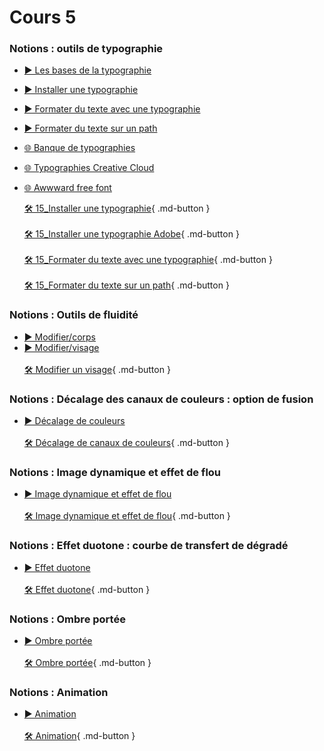 # Cours 5

<style>.md-footer{display:none;}</style>

### Notions : outils de typographie
* [▶️ Les bases de la typographie](https://www.youtube.com/watch?v=7jmrsrRL6FA)  <br>
* [▶️ Installer une typographie](https://uqam-my.sharepoint.com/:v:/g/personal/lavoie-pilote_francoise_uqam_ca/EQzM8QvWTJJLhD-wYPK36xoBrGtFJUZbNf34yYMH7mGDlw?nav=eyJyZWZlcnJhbEluZm8iOnsicmVmZXJyYWxBcHAiOiJPbmVEcml2ZUZvckJ1c2luZXNzIiwicmVmZXJyYWxBcHBQbGF0Zm9ybSI6IldlYiIsInJlZmVycmFsTW9kZSI6InZpZXciLCJyZWZlcnJhbFZpZXciOiJNeUZpbGVzTGlua0NvcHkifX0&e=kVzkir)  <br>
* [▶️ Formater du texte avec une typographie](https://uqam-my.sharepoint.com/:v:/g/personal/lavoie-pilote_francoise_uqam_ca/EfqcjTErJodNi95SkQ9M4zYBzuf8lBibcTAGRRhOvOZyUw?nav=eyJyZWZlcnJhbEluZm8iOnsicmVmZXJyYWxBcHAiOiJPbmVEcml2ZUZvckJ1c2luZXNzIiwicmVmZXJyYWxBcHBQbGF0Zm9ybSI6IldlYiIsInJlZmVycmFsTW9kZSI6InZpZXciLCJyZWZlcnJhbFZpZXciOiJNeUZpbGVzTGlua0NvcHkifX0&e=wGyIG7)  <br>
* [▶️ Formater du texte sur un path](https://uqam-my.sharepoint.com/:v:/g/personal/lavoie-pilote_francoise_uqam_ca/ETlrIN8z7SdAg1XulMaJo-YB7HzeOv1QJKZMuhpzh4cSpQ?nav=eyJyZWZlcnJhbEluZm8iOnsicmVmZXJyYWxBcHAiOiJPbmVEcml2ZUZvckJ1c2luZXNzIiwicmVmZXJyYWxBcHBQbGF0Zm9ybSI6IldlYiIsInJlZmVycmFsTW9kZSI6InZpZXciLCJyZWZlcnJhbFZpZXciOiJNeUZpbGVzTGlua0NvcHkifX0&e=gZGXuZ) <br>
* [🌐 Banque de typographies](https://uqam-my.sharepoint.com/:f:/g/personal/lavoie-pilote_francoise_uqam_ca/EhPZryCzibJClHRIO2ec2V8BFnHMHXRSjkskd-HlEK5jxA?e=LDLFVL) <br>
* [🌐 Typographies Creative Cloud](https://fonts.adobe.com/) <br>
* [🌐 Awwward free font](https://www.awwwards.com/awwwards/collections/free-fonts/)  <br>

  [🛠️ 15_Installer une typographie](./exercices_photoshop/15_Installer_une_typographie.md){ .md-button }  <br>    
  [🛠️ 15_Installer une typographie Adobe](./exercices_photoshop/15_Installer_une_typographie_Adobe.md){ .md-button }  <br>    
  [🛠️ 15_Formater du texte avec une typographie](./exercices_photoshop/15_Formater_du_texte_avec_une_typographie.md){ .md-button }  <br>    
  [🛠️ 15_Formater du texte sur un path](./exercices_photoshop/15_Formater_du_texte_sur_un_path.md){ .md-button }  <br>    



### Notions : Outils de fluidité
* [▶️ Modifier/corps](https://uqam-my.sharepoint.com/:v:/g/personal/lavoie-pilote_francoise_uqam_ca/ET27guqBv99PhHbajqbevnYBXbMHjbtVho6mIH7-vnUgsg?nav=eyJyZWZlcnJhbEluZm8iOnsicmVmZXJyYWxBcHAiOiJPbmVEcml2ZUZvckJ1c2luZXNzIiwicmVmZXJyYWxBcHBQbGF0Zm9ybSI6IldlYiIsInJlZmVycmFsTW9kZSI6InZpZXciLCJyZWZlcnJhbFZpZXciOiJNeUZpbGVzTGlua0NvcHkifX0&e=g5h2tW)   <br>   
*  [▶️ Modifier/visage](https://uqam-my.sharepoint.com/:v:/g/personal/lavoie-pilote_francoise_uqam_ca/EUQRIkfZBItKm-GV1xnNwdoBpTnjEzE-6jskvkFjtquakw?nav=eyJyZWZlcnJhbEluZm8iOnsicmVmZXJyYWxBcHAiOiJPbmVEcml2ZUZvckJ1c2luZXNzIiwicmVmZXJyYWxBcHBQbGF0Zm9ybSI6IldlYiIsInJlZmVycmFsTW9kZSI6InZpZXciLCJyZWZlcnJhbFZpZXciOiJNeUZpbGVzTGlua0NvcHkifX0&e=zRh8CN)   <br>   
  [🛠️ Modifier un visage](./exercices_photoshop/17_fluidite.md){ .md-button }  <br>        


### Notions : Décalage des canaux de couleurs : option de fusion
*  [▶️ Décalage de couleurs](https://uqam-my.sharepoint.com/:v:/g/personal/lavoie-pilote_francoise_uqam_ca/EUqy42qFdflJq-z3yLZhm1wBvme2s2JziJoIjLhL2plHvA?nav=eyJyZWZlcnJhbEluZm8iOnsicmVmZXJyYWxBcHAiOiJPbmVEcml2ZUZvckJ1c2luZXNzIiwicmVmZXJyYWxBcHBQbGF0Zm9ybSI6IldlYiIsInJlZmVycmFsTW9kZSI6InZpZXciLCJyZWZlcnJhbFZpZXciOiJNeUZpbGVzTGlua0NvcHkifX0&e=d2uUOx)    <br>   
  [🛠️ Décalage de canaux de couleurs](./exercices_photoshop/17_decalage_couleurs.md){ .md-button }  <br>   

### Notions : Image dynamique et effet de flou
*  [▶️ Image dynamique et effet de flou](https://uqam-my.sharepoint.com/:v:/g/personal/lavoie-pilote_francoise_uqam_ca/EU1gmcfCACVIuFeJyd9hPZkBwMuh4eEvirZBjKWwQzdclw?nav=eyJyZWZlcnJhbEluZm8iOnsicmVmZXJyYWxBcHAiOiJPbmVEcml2ZUZvckJ1c2luZXNzIiwicmVmZXJyYWxBcHBQbGF0Zm9ybSI6IldlYiIsInJlZmVycmFsTW9kZSI6InZpZXciLCJyZWZlcnJhbFZpZXciOiJNeUZpbGVzTGlua0NvcHkifX0&e=ITgWGQ)   <br>   
  [🛠️ Image dynamique et effet de flou](./exercices_photoshop/17_filtre_flou.md){ .md-button }  <br>  

### Notions : Effet duotone : courbe de transfert de dégradé

*  [▶️ Effet duotone](https://uqam-my.sharepoint.com/:v:/g/personal/lavoie-pilote_francoise_uqam_ca/Efh92FobSt5Ah9dwO2AZr64BuTg0xVY64qsrKSuiusA7hA?nav=eyJyZWZlcnJhbEluZm8iOnsicmVmZXJyYWxBcHAiOiJPbmVEcml2ZUZvckJ1c2luZXNzIiwicmVmZXJyYWxBcHBQbGF0Zm9ybSI6IldlYiIsInJlZmVycmFsTW9kZSI6InZpZXciLCJyZWZlcnJhbFZpZXciOiJNeUZpbGVzTGlua0NvcHkifX0&e=vGB6gd)   <br>   
  [🛠️ Effet duotone](./exercices_photoshop/17_duotone.md){ .md-button }  <br>  


### Notions : Ombre portée
*  [▶️ Ombre portée](https://uqam-my.sharepoint.com/:v:/g/personal/lavoie-pilote_francoise_uqam_ca/EQWl4rKVdtpDuQgd1NTvmiwB0xenFfOQ98lGDu2exIXxPw?nav=eyJyZWZlcnJhbEluZm8iOnsicmVmZXJyYWxBcHAiOiJPbmVEcml2ZUZvckJ1c2luZXNzIiwicmVmZXJyYWxBcHBQbGF0Zm9ybSI6IldlYiIsInJlZmVycmFsTW9kZSI6InZpZXciLCJyZWZlcnJhbFZpZXciOiJNeUZpbGVzTGlua0NvcHkifX0&e=WBTavk)   <br>   
  [🛠️ Ombre portée](./exercices_photoshop/17_3d_ombre.md){ .md-button }  <br>  


### Notions : Animation
*  [▶️ Animation](https://uqam-my.sharepoint.com/:v:/g/personal/lavoie-pilote_francoise_uqam_ca/EbmZcSLx1DtDiguxj3z5tdEB9jguA5bHSUCw2SPV0EFOGQ?nav=eyJyZWZlcnJhbEluZm8iOnsicmVmZXJyYWxBcHAiOiJPbmVEcml2ZUZvckJ1c2luZXNzIiwicmVmZXJyYWxBcHBQbGF0Zm9ybSI6IldlYiIsInJlZmVycmFsTW9kZSI6InZpZXciLCJyZWZlcnJhbFZpZXciOiJNeUZpbGVzTGlua0NvcHkifX0&e=orVOtz)   <br>   
  [🛠️ Animation](./exercices_photoshop/18_animation.md){ .md-button }  <br>   







